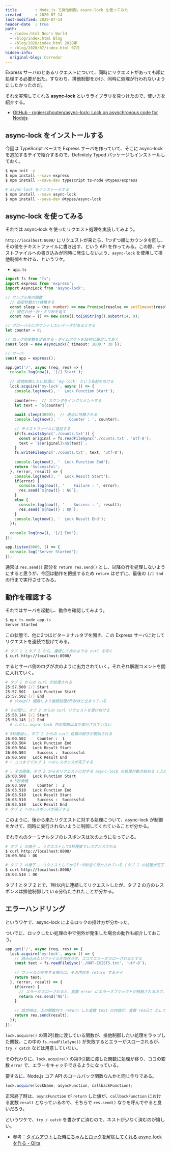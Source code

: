 ```yaml
---
title        : Node.js で排他制御。async-lock を使ってみた
created      : 2020-07-14
last-modified: 2020-07-14
header-date  : true
path:
  - /index.html Neo's World
  - /blog/index.html Blog
  - /blog/2020/index.html 2020年
  - /blog/2020/07/index.html 07月
hidden-info:
  original-blog: Corredor
---
```


Express サーバのとあるリクエストについて、同時にリクエストがあっても順に処理する必要が出た。すなわち、排他制御をかけ、同時に処理が行われないようにしたかったのだ。

それを実現してくれる **async-lock** というライブラリを見つけたので、使い方を紹介する。

- [GitHub - rogierschouten/async-lock: Lock on asynchronous code for Nodejs](https://github.com/rogierschouten/async-lock)

## async-lock をインストールする

今回は TypeScript ベースで Express サーバを作っていて、そこに async-lock を追加するテイで紹介するので、Definitely Typed パッケージもインストールしておく。

```bash
$ npm init -y
$ npm install --save express
$ npm install --save-dev typescript ts-node @types/express

# async-lock をインストールする
$ npm install --save async-lock
$ npm install --save-dev @types/async-lock
```

## async-lock を使ってみる

それでは async-lock を使ったリクエスト処理を実装してみよう。

`http://localhost:8000/` にリクエストが来たら、1つずつ順にカウンタを回し、その値をテキストファイルに書き出す、という API を作ってみる。この際、テキストファイルへの書き込みが同時に発生しないよう、`async-lock` を使用して排他制御をかける、というワケ。

- `app.ts`

```typescript
import fs from 'fs';
import express from 'express';
import AsyncLock from 'async-lock';

// サンプル用の関数
  // 指定秒数だけ待機する
  const sleep = (ms: number) => new Promise(resolve => setTimeout(resolve, ms));
  // 現在の分・秒・ミリ秒を返す
  const now = () => new Date().toISOString().substr(14, 9);

// グローバルにカウントしたいデータがあるとする
let counter = 0;

// ロック用変数を定義する・タイムアウトを30秒に設定しておく
const lock = new AsyncLock({ timeout: 1000 * 30 });

// サーバ
const app = express();

app.get('/', async (req, res) => {
  console.log(now(), '[/] Start');
  
  // 排他制御したい処理に 'my-lock' という名前を付ける
  lock.acquire('my-lock', async () => {
    console.log(now(), '  Lock Function Start');
    
    counter++;  // カウンタをインクリメントする
    let text = `${counter}`;
    
    await sleep(3000);  // 適当に待機させる
    console.log(now(), '    Counter : ', counter);
    
    // テキストファイルに追記する
    if(fs.existsSync('./counts.txt')) {
      const original = fs.readFileSync('./counts.txt', 'utf-8');
      text = `${original}\n${text}`;
    }
    fs.writeFileSync('./counts.txt', text, 'utf-8');
    
    console.log(now(), '  Lock Function End');
    return 'Successful';
  }, (error, result) => {
    console.log(now(), '  Lock Result Start');
    if(error) {
      console.log(now(), '    Failure : ', error);
      res.send(`${now()} : NG`);
    }
    else {
      console.log(now(), '    Success : ', result);
      res.send(`${now()} : OK`);
    }
    console.log(now(), '  Lock Result End');
  });
  
  console.log(now(), '[/] End');
});

app.listen(8000, () => {
  console.log('Server Started');
});
```

通常は `res.send()` 部分を `return res.send()` とし、以降の行を処理しないようにすると思うが、今回は動作を把握するため `return` はせずに、最後の `[/] End` の行まで実行させてみる。

## 動作を確認する

それではサーバを起動し、動作を確認してみよう。

```bash
$ npx ts-node app.ts
Server Started
```

この状態で、他に2つほどターミナルタブを開き、この Express サーバに対してリクエストを連続で投げてみる。

```bash
# タブ 1 とタブ 2 から、連続して次のような curl を叩く
$ curl http://localhost:8000/
```

するとサーバ側のログが次のように出力されていく。それぞれ解説コメントを間に入れていく。

```bash
# タブ 1 からの curl が処理される
25:57.500 [/] Start
25:57.501   Lock Function Start
25:57.502 [/] End
  # sleep() 関数により後続処理が3秒ほど止まっている

# その間に、タブ 2 からの curl リクエストを受け付ける
25:58.144 [/] Start
25:58.145 [/] End
  # しかし、async-lock 内の関数はまだ実行されていない

# 3秒経過し、タブ 1 からの curl 処理の続きが開始される
26:00.502     Counter :  1
26:00.504   Lock Function End
26:00.504   Lock Result Start
26:00.504     Success :  Successful
26:00.508   Lock Result End
# ↑ ココまででタブ 1 へのレスポンスが完了する

# ↓ その直後、タブ 2 からのリクエストに対する async-lock の処理が動き始める (上のログ行と同じ時刻 = すぐ直後に動作していることが分かる)
26:00.508   Lock Function Start
  # 3秒待機
26:03.509     Counter :  2
26:03.510   Lock Function End
26:03.510   Lock Result Start
26:03.510     Success :  Successful
26:03.510   Lock Result End
# タブ 2 へのレスポンスが完了する
```

このように、後から来たリクエストに対する処理について、async-lock が制御をかけて、同時に実行されないように制御してくれていることが分かる。

それぞれのターミナルタブのレスポンスは次のようになっている。

```bash
# タブ 1 の様子 … リクエストして3秒程度でレスポンスされる
$ curl http://localhost:8000/
26:00.504 : OK

# タブ 2 の様子 … リクエストしてから5・6秒近く待たされている (タブ 1 の処理が完了するまで待っているため)
$ curl http://localhost:8000/
26:03.510 : OK
```

タブ 1 とタブ 2 とで、1秒以内に連続してリクエストしたが、タブ 2 の方のレスポンスは排他制御している分待たされたことが分かる。

## エラーハンドリング

というワケで、async-lock によるロックの掛け方が分かった。

ついでに、ロックしたい処理の中で例外が発生した場合の動作も紹介しておこう。

```typescript
app.get('/', async (req, res) => {
  lock.acquire('my-lock', async () => {
    // 読み込みたいファイルが存在せず、ココでエラーがスローされるとする
    const text = fs.readFileSync('./NOT-EXISTS.txt', 'utf-8');
    
    // ファイルが存在する場合は、その内容を return するテイ
    return text;
  }, (error, result) => {
    if(error) {
      // エラーがスローされると、変数 error にエラーオブジェクトが格納されるので、ココでハンドリングする
      return res.send('NG');
    }
    
    // 成功時は、上の関数内で return した変数 text の内容が、変数 result として受け取れる
    return res.send(result);
  });
});
```

`lock.acquire()` の第2引数に渡している関数が、排他制御したい処理をラップした関数。この中の `fs.readFileSync()` が失敗するとエラーがスローされるが、`try / catch` などは用意していない。

その代わりに、`lock.acquire()` の第3引数に渡した関数に処理が移り、ココの変数 `error` で、エラーをキャッチできるようになっている。

要するに、Node.js コア API のコールバック関数なんかと同じ作りである。

```typescript
lock.acquire(lockName, asyncFunction, callbackFunction);
```

正常終了時は、`asyncFunction` が `return` した値が、`callbackFunction` における変数 `result` となっているので、そちらで `res.send()` なりを呼んでやると良いだろう。

というワケで、`try / catch` を書かずに済むので、ネストが少なく済むのが嬉しい。

- 参考：[タイムアウトした時にちゃんとロックを解除してくれる async-lockを作る - Qiita](https://qiita.com/KuwaK/items/60f137f2daf9b2650975)
